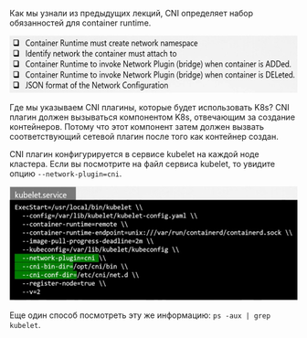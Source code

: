 Как мы узнали из предыдущих лекций, CNI определяет набор обязанностей для container runtime.

<img src="image-1.png" width="600" height="100"><br>

Где мы указываем CNI плагины, которые будет использовать K8s? CNI плагин должен вызываться компонентом K8s, отвечающим за создание контейнеров. Потому что этот компонент затем должен вызвать соответствующий сетевой плагин после того как контейнер создан.

CNI плагин конфигурируется в сервисе kubelet на каждой ноде кластера. Если вы посмотрите на файл сервиса kubelet, то увидите опцию `--network-plugin=cni`.

<img src="image-3.png" width="600" height="200"><br>

Еще один способ посмотреть эту же информацию: `ps -aux | grep kubelet`.